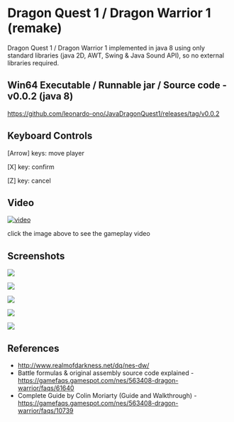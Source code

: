 # Dragon Quest 1 / Dragon Warrior 1 (remake)

Dragon Quest 1 / Dragon Warrior 1 implemented in java 8 using only standard libraries (java 2D, AWT, Swing & Java Sound API), so no external libraries required.


## Win64 Executable / Runnable jar / Source code - v0.0.2 (java 8)

https://github.com/leonardo-ono/JavaDragonQuest1/releases/tag/v0.0.2


## Keyboard Controls

[Arrow] keys: move player

[X] key: confirm

[Z] key: cancel


## Video

[![video](http://img.youtube.com/vi/EjklKCcPskg/0.jpg)](http://www.youtube.com/watch?v=EjklKCcPskg)

click the image above to see the gameplay video


## Screenshots

![](https://raw.githubusercontent.com/leonardo-ono/JavaDragonQuest1/master/screenshots/screenshot_1.png)

![](https://raw.githubusercontent.com/leonardo-ono/JavaDragonQuest1/master/screenshots/screenshot_2.png)

![](https://raw.githubusercontent.com/leonardo-ono/JavaDragonQuest1/master/screenshots/screenshot_3.png)

![](https://raw.githubusercontent.com/leonardo-ono/JavaDragonQuest1/master/screenshots/screenshot_4.png)

![](https://raw.githubusercontent.com/leonardo-ono/JavaDragonQuest1/master/screenshots/screenshot_0.png)


## References

* http://www.realmofdarkness.net/dq/nes-dw/
* Battle formulas & original assembly source code explained - https://gamefaqs.gamespot.com/nes/563408-dragon-warrior/faqs/61640
* Complete Guide by Colin Moriarty (Guide and Walkthrough) - https://gamefaqs.gamespot.com/nes/563408-dragon-warrior/faqs/10739

